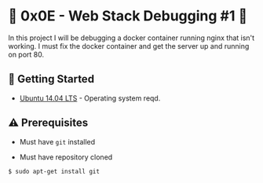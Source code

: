 # :shell: 0x0E - Web Stack Debugging #1 :shell:

In this project I will be debugging a docker container running nginx that isn't working. I must fix the docker container and get the server up and running on port 80.

## :running: Getting Started

* [Ubuntu 14.04 LTS](http://releases.ubuntu.com/14.04/) - Operating system reqd.

## :warning: Prerequisites

* Must have `git` installed

* Must have repository cloned


```
$ sudo apt-get install git
```


